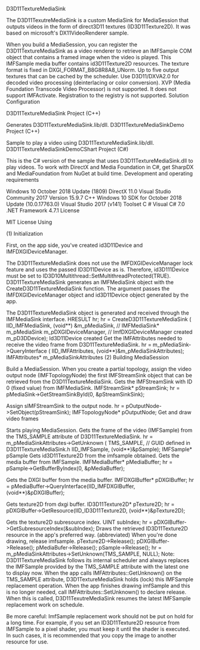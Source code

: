 D3D11TextureMediaSink

The D3D11TexutreMediaSink is a custom MediaSink for MediaSession that outputs videos in the form of direct3D11 textures (ID3D11Texture2D). It was based on microsoft's DX11VideoRenderer sample.

When you build a MediaSession, you can register the D3D11TextureMediaSink as a video renderer to retrieve an IMFSample COM object that contains a framed image when the video is played. This IMFSample media buffer contains id3D11Texture2D resources.
The texture format is fixed in DXGI_FORMAT_B8G8R8A8_UNorm.
Up to five output textures that can be cached by the scheduler.
Use D3D11/DXVA2.0 for decoded video processing (deinterlacing or color conversion). XVP (Media Foundation Transcode Video Processor) is not supported.
It does not support IMFActivate.
Registration to the registry is not supported.
Solution Configuration

D3D11TextureMediaSink Project (C++)

Generates D3D11TextureMediaSink.lib/dll.
D3D11TextureMediaSinkDemo Project (C++)

Sample to play a video using D3D11TextureMediaSink.lib/dll.
D3D11TextureMediaSinkDemoCShart Project (C#)

This is the C# version of the sample that uses D3D11TextureMediaSink.dll to play videos.
To work with DirectX and Media Foundation in C#, get SharpDX and MediaFoundation from NuGet at build time.
Development and operating requirements

Windows 10 October 2018 Update (1809)
DirectX 11.0
Visual Studio Community 2017 Version 15.9.7
C++
Windows 10 SDK for October 2018 Update (10.0.17763.0)
Visual Studio 2017 (v141) Toolset
C #
Visual C# 7.0
.NET Framework 4.7.1
License

MIT License
Using

(1) Initialization

First, on the app side, you've created id3D11Device and IMFDXGIDeviceManager.

The D3D11TextureMediaSink does not use the IMFDXGIDeviceManager lock feature and uses the passed ID3D11Device as is.
Therefore, id3D111Device must be set to ID3D10Multithread::SetMultithreadProtected(TRUE).
D3D11TextureMediaSink generates an IMFMediaSink object with the CreateD3D11TextureMediaSink function.
The argument passes the IMFDXGIDeviceManager object and id3D11Device object generated by the app.

The D3D11TextureMediaSink object is generated and received through the IMFMediaSink interface.
HRESULT hr;
hr = CreateD3D11TextureMediaSink (
IID_IMFMediaSink,
(void**) &m_pMediaSink, // IMFMediaSink* m_pMediaSink
m_pDXGIDeviceManager, // ImfDXGIDeviceManager created
m_pD3DDevice); Id3D11Device created
Get the IMFAttributes needed to receive the video frame from D3D11TextureMediaSink.
hr = m_pMediaSink->QueryInterface (
IID_IMFAttributes, 
(void**)&m_pMediaSinkAttributes); IMFAttributes* m_pMediaSinkAttributes
(2) Building MediaSession

Build a MediaSession.
When you create a partial topology, assign the video output node (IMFTopologyNode) the first IMFStreamSink object that can be retrieved from the D3D11TextureMediaSink.
Gets the IMFStreamSink with ID 0 (fixed value) from IMFMediaSink.
IMFStreamSink* pStreamSink;
hr = pMediaSink->GetStreamSinkById(0, &pStreamSinkSink);

Assign sIMFStreamSink to the output node.
hr = pOutputNode->SetObject(pStreamSink); IMFTopologyNode* pOutputNode;
Get and draw video frames

Starts playing MediaSession.
Gets the frame of the video (IMFSample) from the TMS_SAMPLE attribute of D3D11TextureMediaSink.
hr = m_pMediaSinkAttributes->GetUnknown (
TMS_SAMPLE, // GUID defined in D3D11TextureMediaSink.h
IID_IMFSample,
(void**)&pSample); IMFSample* pSample
Gets id3D11Texture2D from the imfsample obtained.
Gets the media buffer from IMFSample.
IMFMediaBuffer* pMediaBuffer;
hr = pSample->GetBufferByIndex(0, &pMediaBuffer);

Gets the DXGI buffer from the media buffer.
IMFDXGIBuffer* pDXGIBuffer;
hr = pMediaBuffer->QueryInterface(IID_IMFDXGIBuffer, (void**)&pDXGIBuffer);

Gets texture2D from dxgi buffer.
ID3D11Texture2D* pTexture2D;
hr = pDXGIBuffer->GetResource(IID_ID3D11Texture2D, (void**)&pTexture2D);

Gets the texture2D subresource index.
UINT subIndex;
hr = pDXGIBuffer->GetSubresourceIndex(&subIndex);
Draws the retrieved ID3D11Texture2D resource in the app's preferred way.
(abbreviated)
When you're done drawing, release imfsample.
pTexture2D->Release();
pDXGIBuffer->Release();
pMediaBufer->Release();
pSample->Release();
hr = m_pMediaSinkAttributes->SetUnknown(TMS_SAMPLE, NULL);
Note:
D3D11TextureMediaSink follows its internal scheduler and always replaces the IMFSample provided by the TMS_SAMPLE attribute with the latest one to display now.
When the app calls IMFAttributes::GetUnknown() on the TMS_SAMPLE attribute, D3D1TextureMediaSink holds (lock) this IMFSample replacement operation.
When the app finishes drawing imfSample and this is no longer needed, call IMFAttributes::SetUnknown() to declare release. When this is called, D3D11TexutreMediaSink resumes the latest IMFSample replacement work on schedule.

Be more careful:
ImfSample replacement work should not be put on hold for a long time.
For example, if you set an ID3D11Texture2D resource from IMFSample to a pixel shader, you must keep it until the shader is executed.
In such cases, it is recommended that you copy the image to another resource for use.
